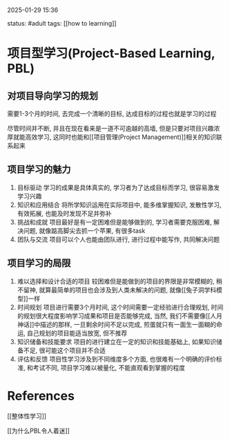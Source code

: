 2025-01-29    15:36

status: #adult 
tags: [[how to learning]]


# 项目型学习(Project-Based Learning, PBL)

## 对项目导向学习的规划

需要1-3个月的时间, 去完成一个清晰的目标, 达成目标的过程也就是学习的过程

尽管时间并不断, 并且在现在看来是一道不可逾越的高墙, 但是只要对项目兴趣浓厚就能高效学习, 这同时也能和[[项目管理(Project Management)]]相关的知识联系起来

## 项目学习的魅力

1. 目标驱动
	学习的成果是具体真实的, 学习者为了达成目标而学习, 很容易激发学习兴趣
2. 知识和应用结合
	将所学知识运用在实际项目中, 能多维掌握知识, 发散性学习, 有效拓展, 也能及时发现不足并弥补
3. 挑战和成就
	项目最好是有一定困难但是能够做到的, 学习者需要克服困难, 解决问题, 就像踮高脚尖去抓一个苹果, 有很多task
4. 团队与交流
	项目可以个人也能由团队进行, 进行过程中能写作, 共同解决问题


## 项目学习的局限

1. 难以选择和设计合适的项目
	较困难但是能做到的项目的界限是非常模糊的, 稍不留神, 就算最简单的项目也会涉及到人类未解决的问题, 就像[[兔子洞学科模型]]一样
2. 时间规划
	项目进行需要3个月时间, 这个时间需要一定经验进行合理规划, 时间的规划很大程度影响学习成果和项目是否能够完成, 当然, 我们不需要像[[人月神话]]中描述的那样, 一旦剩余时间不足以完成, 煎蛋就只有一面生一面糊的命运, 自己规划的项目能适当放宽, 但不推荐
3. 知识储备和技能要求
	项目的进行建立在一定的知识和技能基础上, 如果知识储备不足, 很可能这个项目并不合适
4. 评估和反馈
	项目性学习涉及到不同维度多个方面, 也很难有一个明确的评价标准, 和考试不同, 项目学习难以被量化, 不能直观看到掌握的程度


# References

[[整体性学习]]

[[为什么PBL令人着迷]]
